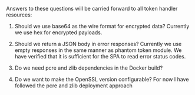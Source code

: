 Answers to these questions will be carried forward to all token handler resources:

1. Should we use base64 as the wire format for encrypted data?
   Currently we use hex for encrypted payloads.

2. Should we return a JSON body in error responses?
   Currently we use empty responses in the same manner as phantom token module.
   We have verified that it is sufficient for the SPA to read error status codes.

3. Do we need pcre and zlib dependencies in the Docker build?

4. Do we want to make the OpenSSL version configurable?
   For now I have followed the pcre and zlib deployment approach